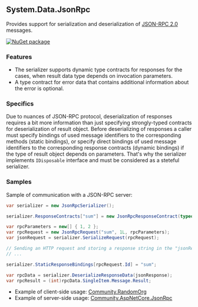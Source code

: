## System.Data.JsonRpc

Provides support for serialization and deserialization of [JSON-RPC 2.0](http://www.jsonrpc.org/specification) messages.

[![NuGet package](https://img.shields.io/nuget/v/System.Data.JsonRpc.svg?style=flat-square)](https://www.nuget.org/packages/System.Data.JsonRpc)

### Features

- The serializer supports dynamic type contracts for responses for the cases, when result data type depends on invocation parameters.
- A type contract for error data that contains additional information about the error is optional.

### Specifics

Due to nuances of JSON-RPC protocol, deserialization of responses requires a bit more information than just specifying strongly-typed contracts for deserialization of result object. Before deserializing of responses a caller must specify bindings of used message identifiers to the corresponding methods (static bindings), or specify direct bindings of used message identifiers to the corresponding response contracts (dynamic bindings) if the type of result object depends on parameters. That's why the serializer implements `IDisposable` interface and must be considered as a steteful serializer.

### Samples

Sample of communication with a JSON-RPC server:

```cs
var serializer = new JsonRpcSerializer();

serializer.ResponseContracts["sum"] = new JsonRpcResponseContract(typeof(int));

var rpcParameters = new[] { 1, 2 };
var rpcRequest = new JsonRpcRequest("sum", 1L, rpcParameters);
var jsonRequest = serializer.SerializeRequest(rpcRequest);

// Sending an HTTP request and storing a response string in the "jsonResponse"
// ...

serializer.StaticResponseBindings[rpcRequest.Id] = "sum";

var rpcData = serializer.DeserializeResponseData(jsonResponse);
var rpcResult = (int)rpcData.SingleItem.Message.Result;
```

- Example of client-side usage: [Community.RandomOrg](https://github.com/alexanderkozlenko/random-org)
- Example of server-side usage: [Community.AspNetCore.JsonRpc](https://github.com/alexanderkozlenko/aspnetcore-json-rpc)